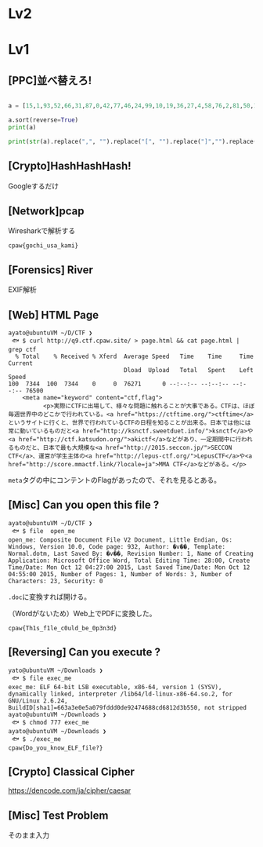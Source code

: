 # Lv2

# Lv1

## [PPC]並べ替えろ!

```python

a = [15,1,93,52,66,31,87,0,42,77,46,24,99,10,19,36,27,4,58,76,2,81,50,102,33,94,20,14,80,82,49,41,12,143,121,7,111,100,60,55,108,34,150,103,109,130,25,54,57,159,136,110,3,167,119,72,18,151,105,171,160,144,85,201,193,188,190,146,210,211,63,207]

a.sort(reverse=True)
print(a)

print(str(a).replace(",", "").replace("[", "").replace("]","").replace(" ",""))
```

## [Crypto]HashHashHash!

Googleするだけ

## [Network]pcap

Wiresharkで解析する

`cpaw{gochi_usa_kami}`

## [Forensics] River

EXIF解析

## [Web] HTML Page

```shell
ayato@ubuntuVM ~/D/CTF ❯
 🐟 $ curl http://q9.ctf.cpaw.site/ > page.html && cat page.html | grep ctf
  % Total    % Received % Xferd  Average Speed   Time    Time     Time  Current
                                 Dload  Upload   Total   Spent    Left  Speed
100  7344  100  7344    0     0  76271      0 --:--:-- --:--:-- --:--:-- 76500
    <meta name="keyword" content="ctf,flag">
          <p>実際にCTFに出場して、様々な問題に触れることが大事である。CTFは、ほぼ毎週世界中のどこかで行われている。<a href="https://ctftime.org/">ctftime</a>というサイトに行くと、世界で行われているCTFの日程を知ることが出来る。日本では他には常に動いているものだと<a href="http://ksnctf.sweetduet.info/">ksnctf</a>や<a href="http://ctf.katsudon.org/">akictf</a>などがあり、一定期間中に行われるものだと、日本で最も大規模な<a href="http://2015.seccon.jp/">SECCON CTF</a>、運営が学生主体の<a href="http://lepus-ctf.org/">LepusCTF</a>や<a href="http://score.mmactf.link/?locale=ja">MMA CTF</a>などがある。</p>
```

`meta`タグの中にコンテントのFlagがあったので、それを見るとある。

## [Misc] Can you open this file ? 

```shell
ayato@ubuntuVM ~/D/CTF ❯
 🐟 $ file  open_me
open_me: Composite Document File V2 Document, Little Endian, Os: Windows, Version 10.0, Code page: 932, Author: �v��, Template: Normal.dotm, Last Saved By: �v��, Revision Number: 1, Name of Creating Application: Microsoft Office Word, Total Editing Time: 28:00, Create Time/Date: Mon Oct 12 04:27:00 2015, Last Saved Time/Date: Mon Oct 12 04:55:00 2015, Number of Pages: 1, Number of Words: 3, Number of Characters: 23, Security: 0
```

`.doc`に変換すれば開ける。

（Wordがないため）Web上でPDFに変換した。

`cpaw{Th1s_f1le_c0uld_be_0p3n3d}`

## [Reversing] Can you execute ?

```shell
yato@ubuntuVM ~/Downloads ❯
 🐟 $ file exec_me 
exec_me: ELF 64-bit LSB executable, x86-64, version 1 (SYSV), dynamically linked, interpreter /lib64/ld-linux-x86-64.so.2, for GNU/Linux 2.6.24, BuildID[sha1]=663a3e0e5a079fddd0de92474688cd6812d3b550, not stripped
ayato@ubuntuVM ~/Downloads ❯
 🐟 $ chmod 777 exec_me 
ayato@ubuntuVM ~/Downloads ❯
 🐟 $ ./exec_me 
cpaw{Do_you_know_ELF_file?}
```

## [Crypto] Classical Cipher	

https://dencode.com/ja/cipher/caesar

## [Misc] Test Problem

そのまま入力
